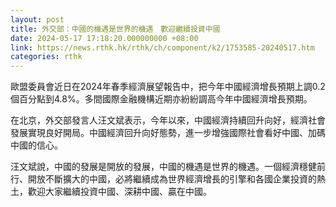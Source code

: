 ```yaml
---
layout: post
title: 外交部：中國的機遇是世界的機遇　歡迎繼續投資中國
date: 2024-05-17 17:18:20.000000000 +08:00
link: https://news.rthk.hk/rthk/ch/component/k2/1753585-20240517.htm
categories: rthk
---
```


歐盟委員會近日在2024年春季經濟展望報告中，把今年中國經濟增長預期上調0.2個百分點到4.8%。多間國際金融機構近期亦紛紛調高今年中國經濟增長預期。

在北京，外交部發言人汪文斌表示，今年以來，中國經濟持續回升向好，經濟社會發展實現良好開局。中國經濟回升向好態勢，進一步增強國際社會看好中國、加碼中國的信心。

汪文斌說，中國的發展是開放的發展，中國的機遇是世界的機遇。一個經濟穩健前行、開放不斷擴大的中國，必將繼續成為世界經濟增長的引擎和各國企業投資的熱土，歡迎大家繼續投資中國、深耕中國、贏在中國。
